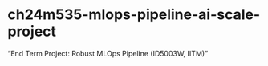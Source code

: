 # ch24m535-mlops-pipeline-ai-scale-project
“End Term Project: Robust MLOps Pipeline (ID5003W, IITM)”
